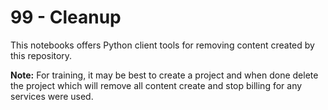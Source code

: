 # 99 - Cleanup
This notebooks offers Python client tools for removing content created by this repository.

**Note:**
For training, it may be best to create a project and when done delete the project which will remove all content create and stop billing for any services were used.